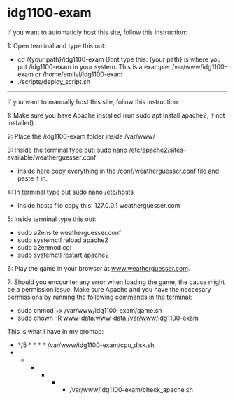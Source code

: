 # idg1100-exam
If you want to automaticly host this site, follow this instruction:

1: Open terminal and type this out: 
 - cd /{your path}/idg1100-exam
 Dont type this: {your path} is where you put /idg1100-exam in your system. This is a example: /var/www/idg1100-exam or /home/emilvl/idg1100-exam
 - ./scripts/deploy_script.sh
 
-----------------------------------------------------------------------------------------------------

If you want to manually host this site, follow this instruction: 

1: Make sure you have Apache installed (run sudo apt install apache2, if not installed).

2: Place the /idg1100-exam folder inside /var/www/

3: Inside the terminal type out: sudo nano /etc/apache2/sites-available/weatherguesser.conf
 - Inside here copy everything in the /conf/weatherguesser.conf file and paste it in.

4: In terminal type out sudo nano /etc/hosts
 - Inside hosts file copy this: 127.0.0.1   weatherguesser.com 

5: inside terminal type this out: 
 - sudo a2ensite weatherguesser.conf
 - sudo systemctl reload apache2
 - sudo a2enmod cgi
 - sudo systemctl restart apache2

6: Play the game in your browser at www.weatherguesser.com.

7: Should you encounter any error when loading the game, the cause might be a permission issue. Make sure Apache and you have the neccesary permissions by running the following commands in the terminal:
 - sudo chmod +x /var/www/idg1100-exam/game.sh
 - sudo chown -R www-data:www-data /var/www/idg1100-exam

This is what i have in my crontab: 
 - */5 * * * * /var/www/idg1100-exam/cpu_disk.sh
 - * * * * * /var/www/idg1100-exam/check_apache.sh